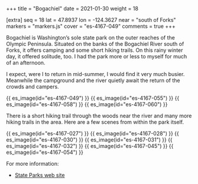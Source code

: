 +++
title = "Bogachiel"
date = 2021-01-30
weight = 18

[extra]
seq = 18
lat = 47.8937
lon = -124.3627
near = "south of Forks"
markers = "markers.js"
cover = "es-4167-049"
comments = true
+++

Bogachiel is Washington’s sole state park on the outer reaches of the Olympic Peninsula. Situated on the banks of the Bogachiel River south of Forks, it offers camping and some short hiking trails. On this rainy winter day, it offered solitude, too. I had the park more or less to myself for much of an afternoon.

<!-- more -->

I expect, were I to return in mid-summer, I would find it very much busier. Meanwhile the campground and the river quietly await the return of the crowds and campers.

{{ es_image(id="es-4167-049") }}
{{ es_image(id="es-4167-055") }}
{{ es_image(id="es-4167-058") }}
{{ es_image(id="es-4167-060") }}

There is a short hiking trail through the woods near the river and many more hiking trails in the area. Here are a few scenes from within the park itself.

{{ es_image(id="es-4167-027") }}
{{ es_image(id="es-4167-028") }}
{{ es_image(id="es-4167-030") }}
{{ es_image(id="es-4167-031") }}
{{ es_image(id="es-4167-032") }}
{{ es_image(id="es-4167-045") }}
{{ es_image(id="es-4167-054") }}

For more information:

* [State Parks web site](https://parks.state.wa.us/478/Bogachiel)
